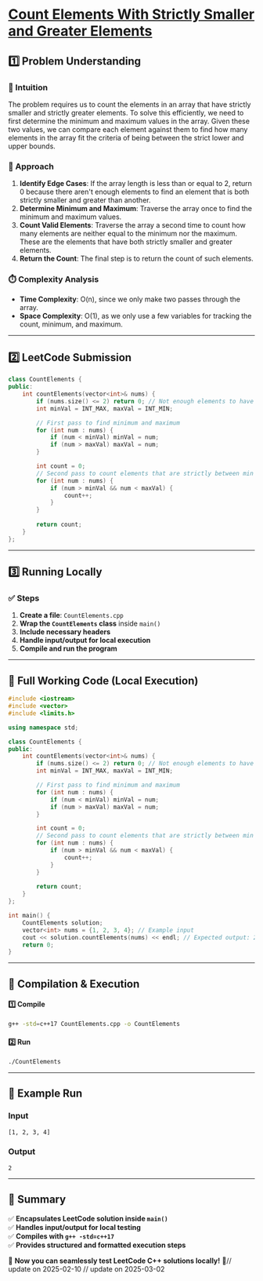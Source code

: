 # **[Count Elements With Strictly Smaller and Greater Elements ](https://leetcode.com/problems/count-elements-with-strictly-smaller-and-greater-elements/description/)**  

## **1️⃣ Problem Understanding**  
### **📌 Intuition**  
The problem requires us to count the elements in an array that have strictly smaller and strictly greater elements. To solve this efficiently, we need to first determine the minimum and maximum values in the array. Given these two values, we can compare each element against them to find how many elements in the array fit the criteria of being between the strict lower and upper bounds.

### **🚀 Approach**  
1. **Identify Edge Cases**: If the array length is less than or equal to 2, return 0 because there aren't enough elements to find an element that is both strictly smaller and greater than another.
2. **Determine Minimum and Maximum**: Traverse the array once to find the minimum and maximum values.
3. **Count Valid Elements**: Traverse the array a second time to count how many elements are neither equal to the minimum nor the maximum. These are the elements that have both strictly smaller and greater elements.
4. **Return the Count**: The final step is to return the count of such elements.

### **⏱️ Complexity Analysis**  
- **Time Complexity**: O(n), since we only make two passes through the array.  
- **Space Complexity**: O(1), as we only use a few variables for tracking the count, minimum, and maximum.  

---  

## **2️⃣ LeetCode Submission**  
```cpp
class CountElements {
public:
    int countElements(vector<int>& nums) {
        if (nums.size() <= 2) return 0; // Not enough elements to have both smaller and greater
        int minVal = INT_MAX, maxVal = INT_MIN;

        // First pass to find minimum and maximum
        for (int num : nums) {
            if (num < minVal) minVal = num;
            if (num > maxVal) maxVal = num;
        }

        int count = 0;
        // Second pass to count elements that are strictly between min and max
        for (int num : nums) {
            if (num > minVal && num < maxVal) {
                count++;
            }
        }
        
        return count;
    }
};
```  

---  

## **3️⃣ Running Locally**  
### **✅ Steps**  
1. **Create a file**: `CountElements.cpp`  
2. **Wrap the `CountElements` class** inside `main()`  
3. **Include necessary headers**  
4. **Handle input/output for local execution**  
5. **Compile and run the program**  

---  

## **📝 Full Working Code (Local Execution)**  
```cpp
#include <iostream>
#include <vector>
#include <limits.h>

using namespace std;

class CountElements {
public:
    int countElements(vector<int>& nums) {
        if (nums.size() <= 2) return 0; // Not enough elements to have both smaller and greater
        int minVal = INT_MAX, maxVal = INT_MIN;

        // First pass to find minimum and maximum
        for (int num : nums) {
            if (num < minVal) minVal = num;
            if (num > maxVal) maxVal = num;
        }

        int count = 0;
        // Second pass to count elements that are strictly between min and max
        for (int num : nums) {
            if (num > minVal && num < maxVal) {
                count++;
            }
        }
        
        return count;
    }
};

int main() {
    CountElements solution;
    vector<int> nums = {1, 2, 3, 4}; // Example input
    cout << solution.countElements(nums) << endl; // Expected output: 2
    return 0;
}
```  

---  

## **🔧 Compilation & Execution**  
#### **1️⃣ Compile**  
```bash
g++ -std=c++17 CountElements.cpp -o CountElements
```  

#### **2️⃣ Run**  
```bash
./CountElements
```  

---  

## **🎯 Example Run**  
### **Input**  
```
[1, 2, 3, 4]
```  
### **Output**  
```
2
```  

---  

## **📌 Summary**  
✅ **Encapsulates LeetCode solution inside `main()`**  
✅ **Handles input/output for local testing**  
✅ **Compiles with `g++ -std=c++17`**  
✅ **Provides structured and formatted execution steps**  

🚀 **Now you can seamlessly test LeetCode C++ solutions locally!** 🚀// update on 2025-02-10
// update on 2025-03-02

